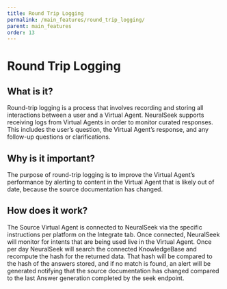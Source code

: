 ```yaml
---
title: Round Trip Logging
permalink: /main_features/round_trip_logging/
parent: main_features
order: 13
---
```


# Round Trip Logging

## What is it?
Round-trip logging is a process that involves recording and storing all interactions between a user and a Virtual Agent. NeuralSeek supports receiving logs from Virtual Agents in order to monitor curated responses. This includes the user’s question, the Virtual Agent’s response, and any follow-up questions or clarifications.

## Why is it important?
The purpose of round-trip logging is to improve the Virtual Agent’s performance by alerting to content in the Virtual Agent that is likely out of date, because the source documentation has changed.

## How does it work?
The Source Virtual Agent is connected to NeuralSeek via the specific instructions per platform on the Integrate tab.  Once connected, NeuralSeek will monitor for intents that are being used live in the Virtual Agent.  Once per day NeuralSeek will search the connected KnowledgeBase and recompute the hash for the returned data.  That hash will be compared to the hash of the answers stored, and if no match is found, an alert will be generated notifying that the source documentation has changed compared to the last Answer generation completed by the seek endpoint.
